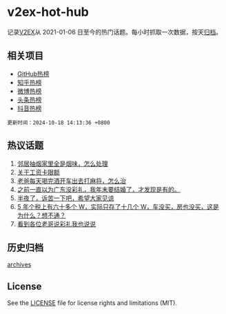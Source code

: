 # v2ex-hot-hub

 记录[V2EX](https://www.v2ex.com/)从 2021-01-06 日至今的热门话题。每小时抓取一次数据，按天[归档](archives)。
 
 ## 相关项目

- [GitHub热榜](https://github.com/lonnyzhang423/github-hot-hub)
- [知乎热榜](https://github.com/lonnyzhang423/zhihu-hot-hub)
- [微博热榜](https://github.com/lonnyzhang423/weibo-hot-hub)
- [头条热榜](https://github.com/lonnyzhang423/toutiao-hot-hub)
- [抖音热榜](https://github.com/lonnyzhang423/douyin-hot-hub)


 `更新时间：2024-10-18 14:13:36 +0800`

## 热议话题

1. [邻居抽烟家里全是烟味，怎么处理](https://www.v2ex.com/t/1081367)
1. [关于工资卡限额](https://www.v2ex.com/t/1081201)
1. [老爸每天喝完酒开车出去打麻将，怎么治](https://www.v2ex.com/t/1081394)
1. [之前一直以为广东没彩礼，我年末要结婚了，才发现是有的。](https://www.v2ex.com/t/1081424)
1. [半夜了，诉苦一下吧，希望大家见谅](https://www.v2ex.com/t/1081341)
1. [5 年个税上有六十多个 W，实际只存了十几个 W，车没买，房也没买，这是为什么？想不通？](https://www.v2ex.com/t/1081228)
1. [看到各位老哥说彩礼我也说说](https://www.v2ex.com/t/1081225)

## 历史归档

[archives](archives)

## License

See the [LICENSE](LICENSE) file for license rights and limitations (MIT).
